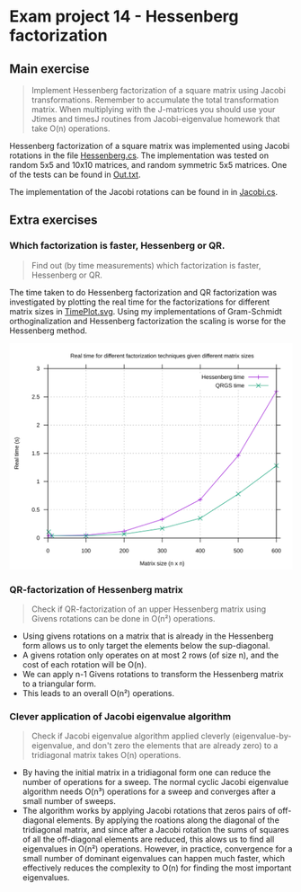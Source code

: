 # Exam project 14 - Hessenberg factorization

## Main exercise

> Implement Hessenberg factorization of a square matrix using Jacobi transformations. 
Remember to accumulate the total transformation matrix. When multiplying with the J-matrices you should use your Jtimes and timesJ routines from Jacobi-eigenvalue homework that take O(n) operations.

Hessenberg factorization of a square matrix was implemented using Jacobi rotations in the file [Hessenberg.cs](src/Hessenberg.cs).
The implementation was tested on random 5x5 and 10x10 matrices, and random symmetric 5x5 matrices. One of the tests can be found in [Out.txt](data/Out.txt).

The implementation of the Jacobi rotations can be found in in [Jacobi.cs](../lib/Jacobi.cs).



## Extra exercises

### Which factorization is faster, Hessenberg or QR.

> Find out (by time measurements) which factorization is faster, Hessenberg or QR.

The time taken to do Hessenberg factorization and QR factorization was investigated by plotting the real time for the factorizations for different matrix sizes in [TimePlot.svg](plots/TimePlot.svg).
Using my implementations of Gram-Schmidt orthoginalization and Hessenberg factorization the scaling is worse for the Hessenberg method.

![image](plots/TimePlot.svg)

### QR-factorization of Hessenberg matrix

> Check if QR-factorization of an upper Hessenberg matrix using Givens rotations can be done in O(n²) operations.

- Using givens rotations on a matrix that is already in the Hessenberg form allows us to only target the elements below the sup-diagonal.
- A givens rotation only operates on at most 2 rows (of size n), and the cost of each rotation will be O(n).
- We can apply n-1 Givens rotations to transform the Hessenberg matrix to a triangular form.
- This leads to an overall O(n²) operations.

### Clever application of Jacobi eigenvalue algorithm

> Check if Jacobi eigenvalue algorithm applied cleverly (eigenvalue-by-eigenvalue, and don't zero the elements that are already zero) to a tridiagonal matrix takes O(n) operations.

 - By having the initial matrix in a tridiagonal form one can reduce the number of operations for a sweep. The normal cyclic Jacobi eigenvalue algorithm needs O(n³) operations for a sweep and converges after a small number of sweeps.
 - The algorithm works by applying Jacobi rotations that zeros pairs of off-diagonal elements. By applying the roations along the diagonal of the tridiagonal matrix, and since after a Jacobi rotation the sums of squares of all the off-diagonal elements are reduced, this alows us to find all eigenvalues in O(n²) operations. However, in practice, convergence for a small number of dominant eigenvalues can happen much faster, which effectively reduces the complexity to O(n) for finding the most important eigenvalues.